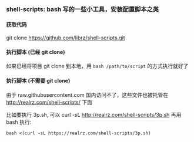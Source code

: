 ### shell-scripts: bash 写的一些小工具，安装配置脚本之类

#### 获取代码

git clone https://github.com/librz/shell-scripts.git

#### 执行脚本 (已经 git clone)

如果已经将项目 git clone 到本地，用 `bash /path/to/script` 的方式执行就好了 

#### 执行脚本 (不需要 git clone)

由于 raw.githubusercontent.com 国内访问不了，这些文件也被托管在 http://realrz.com/shell-scripts/ 下面

比如要执行 3p.sh, 可以 curl -sL http://realrz.com/shell-scripts/3p.sh 再用 bash 执行:

```console
bash <(curl -sL https://realrz.com/shell-scripts/3p.sh)
```
